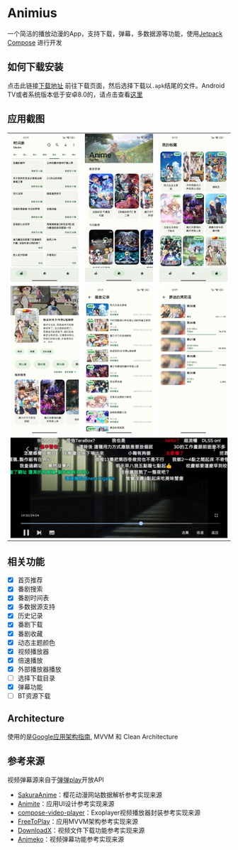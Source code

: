 # Animius

一个简洁的播放动漫的App，支持下载，弹幕，多数据源等功能，使用[Jetpack Compose](https://developer.android.com/jetpack?hl=zh-cn)
进行开发

## 如何下载安装

点击此链接[下载地址](https://github.com/Lanlinju/Anime/releases/latest)
前往下载页面，然后选择下载以`.apk`结尾的文件。Android
TV或者系统版本低于安卓8.0的，请点击查看[这里](https://github.com/lanlinju/Anime/releases/tag/v1.2.1)

## 应用截图

<table>
  <tr>
    <td><img src="./image/week.jpg" alt="week"/></td>
    <td><img src="./image/home.jpg" alt="home"/></td>
    <td><img src="./image/favourite.jpg" alt="favourite"/></td>
  <tr>
  <tr>
    <td><img src="./image/detail.jpg" alt="detail"/></td>
    <td><img src="./image/history.jpg" alt="history"/></td>
    <td><img src="./image/download_episode.jpg" alt="download episode"/></td>
  </tr>
  <tr>
    <td colspan="3"><img src="./image/player.jpg" alt="player"/></td>
  </tr>
</table>

## 相关功能

- [x] 首页推荐
- [x] 番剧搜索
- [x] 番剧时间表
- [x] 多数据源支持
- [x] 历史记录
- [x] 番剧下载
- [x] 番剧收藏
- [x] 动态主题颜色
- [x] 视频播放器
- [x] 倍速播放
- [x] 外部播放器播放
- [ ] 选择下载目录
- [x] 弹幕功能
- [ ] BT资源下载

## Architecture

使用的是[Google应用架构指南](https://developer.android.com/topic/architecture), MVVM 和 Clean
Architecture

## 参考来源

视频弹幕源来自于[弹弹play](https://www.dandanplay.com)开放API

- [SakuraAnime](https://github.com/670848654/SakuraAnime)：樱花动漫网站数据解析参考实现来源
- [Animite](https://github.com/imashnake0/Animite)：应用UI设计参考实现来源
- [compose-video-player](https://github.com/imherrera/compose-video-player)：Exoplayer视频播放器封装参考实现来源
- [FreeToPlay](https://github.com/qababadr/FreeToPlay)：应用MVVM架构参考实现来源
- [DownloadX](https://github.com/ssseasonnn/DownloadX)：视频文件下载功能参考实现来源
- [Animeko](https://github.com/open-ani/animeko)：视频弹幕功能参考实现来源